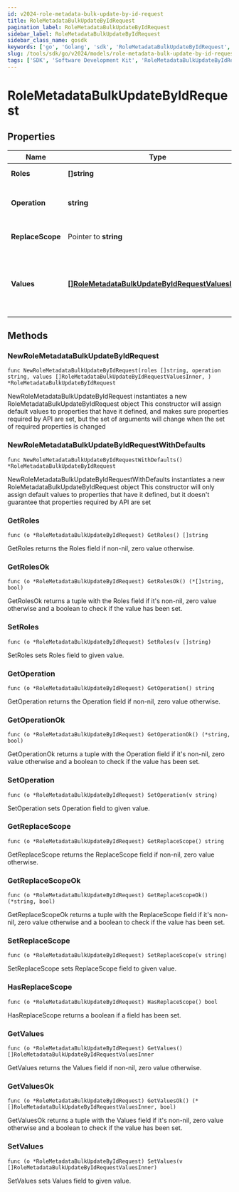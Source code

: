```yaml
---
id: v2024-role-metadata-bulk-update-by-id-request
title: RoleMetadataBulkUpdateByIdRequest
pagination_label: RoleMetadataBulkUpdateByIdRequest
sidebar_label: RoleMetadataBulkUpdateByIdRequest
sidebar_class_name: gosdk
keywords: ['go', 'Golang', 'sdk', 'RoleMetadataBulkUpdateByIdRequest', 'V2024RoleMetadataBulkUpdateByIdRequest'] 
slug: /tools/sdk/go/v2024/models/role-metadata-bulk-update-by-id-request
tags: ['SDK', 'Software Development Kit', 'RoleMetadataBulkUpdateByIdRequest', 'V2024RoleMetadataBulkUpdateByIdRequest']
---
```


# RoleMetadataBulkUpdateByIdRequest

## Properties

Name | Type | Description | Notes
------------ | ------------- | ------------- | -------------
**Roles** | **[]string** | Roles&#39; Id to be updated | 
**Operation** | **string** | The operation to be performed | 
**ReplaceScope** | Pointer to **string** | The choice of update scope. | [optional] 
**Values** | [**[]RoleMetadataBulkUpdateByIdRequestValuesInner**](role-metadata-bulk-update-by-id-request-values-inner) | The metadata to be updated, including attribute key and value. | 

## Methods

### NewRoleMetadataBulkUpdateByIdRequest

`func NewRoleMetadataBulkUpdateByIdRequest(roles []string, operation string, values []RoleMetadataBulkUpdateByIdRequestValuesInner, ) *RoleMetadataBulkUpdateByIdRequest`

NewRoleMetadataBulkUpdateByIdRequest instantiates a new RoleMetadataBulkUpdateByIdRequest object
This constructor will assign default values to properties that have it defined,
and makes sure properties required by API are set, but the set of arguments
will change when the set of required properties is changed

### NewRoleMetadataBulkUpdateByIdRequestWithDefaults

`func NewRoleMetadataBulkUpdateByIdRequestWithDefaults() *RoleMetadataBulkUpdateByIdRequest`

NewRoleMetadataBulkUpdateByIdRequestWithDefaults instantiates a new RoleMetadataBulkUpdateByIdRequest object
This constructor will only assign default values to properties that have it defined,
but it doesn't guarantee that properties required by API are set

### GetRoles

`func (o *RoleMetadataBulkUpdateByIdRequest) GetRoles() []string`

GetRoles returns the Roles field if non-nil, zero value otherwise.

### GetRolesOk

`func (o *RoleMetadataBulkUpdateByIdRequest) GetRolesOk() (*[]string, bool)`

GetRolesOk returns a tuple with the Roles field if it's non-nil, zero value otherwise
and a boolean to check if the value has been set.

### SetRoles

`func (o *RoleMetadataBulkUpdateByIdRequest) SetRoles(v []string)`

SetRoles sets Roles field to given value.


### GetOperation

`func (o *RoleMetadataBulkUpdateByIdRequest) GetOperation() string`

GetOperation returns the Operation field if non-nil, zero value otherwise.

### GetOperationOk

`func (o *RoleMetadataBulkUpdateByIdRequest) GetOperationOk() (*string, bool)`

GetOperationOk returns a tuple with the Operation field if it's non-nil, zero value otherwise
and a boolean to check if the value has been set.

### SetOperation

`func (o *RoleMetadataBulkUpdateByIdRequest) SetOperation(v string)`

SetOperation sets Operation field to given value.


### GetReplaceScope

`func (o *RoleMetadataBulkUpdateByIdRequest) GetReplaceScope() string`

GetReplaceScope returns the ReplaceScope field if non-nil, zero value otherwise.

### GetReplaceScopeOk

`func (o *RoleMetadataBulkUpdateByIdRequest) GetReplaceScopeOk() (*string, bool)`

GetReplaceScopeOk returns a tuple with the ReplaceScope field if it's non-nil, zero value otherwise
and a boolean to check if the value has been set.

### SetReplaceScope

`func (o *RoleMetadataBulkUpdateByIdRequest) SetReplaceScope(v string)`

SetReplaceScope sets ReplaceScope field to given value.

### HasReplaceScope

`func (o *RoleMetadataBulkUpdateByIdRequest) HasReplaceScope() bool`

HasReplaceScope returns a boolean if a field has been set.

### GetValues

`func (o *RoleMetadataBulkUpdateByIdRequest) GetValues() []RoleMetadataBulkUpdateByIdRequestValuesInner`

GetValues returns the Values field if non-nil, zero value otherwise.

### GetValuesOk

`func (o *RoleMetadataBulkUpdateByIdRequest) GetValuesOk() (*[]RoleMetadataBulkUpdateByIdRequestValuesInner, bool)`

GetValuesOk returns a tuple with the Values field if it's non-nil, zero value otherwise
and a boolean to check if the value has been set.

### SetValues

`func (o *RoleMetadataBulkUpdateByIdRequest) SetValues(v []RoleMetadataBulkUpdateByIdRequestValuesInner)`

SetValues sets Values field to given value.



